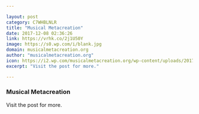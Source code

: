 ```yaml
---

layout: post
category: C7WHBLNLR
title: "Musical Metacreation"
date: 2017-12-08 02:36:26
link: https://vrhk.co/2j1U50Y
image: https://s0.wp.com/i/blank.jpg
domain: musicalmetacreation.org
author: "musicalmetacreation.org"
icon: https://i2.wp.com/musicalmetacreation.org/wp-content/uploads/2017/06/cropped-19993740.png?fit=180%2C180
excerpt: "Visit the post for more."

---
```


### Musical Metacreation

Visit the post for more.